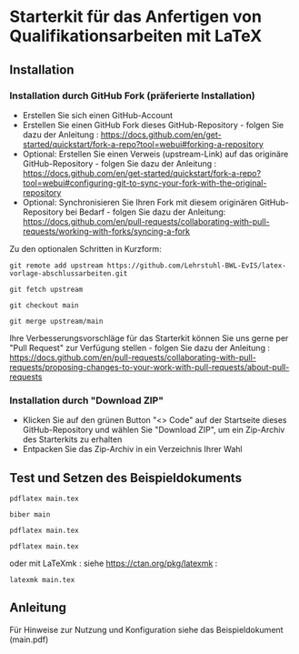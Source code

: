 # Starterkit für das Anfertigen von Qualifikationsarbeiten mit LaTeX

## Installation

### Installation durch GitHub Fork (präferierte Installation)

- Erstellen Sie sich einen GitHub-Account
- Erstellen Sie einen GitHub Fork dieses GitHub-Repository - folgen Sie dazu der Anleitung : https://docs.github.com/en/get-started/quickstart/fork-a-repo?tool=webui#forking-a-repository
- Optional: Erstellen Sie einen Verweis (upstream-Link) auf das originäre GitHub-Repository - folgen Sie dazu der Anleitung : https://docs.github.com/en/get-started/quickstart/fork-a-repo?tool=webui#configuring-git-to-sync-your-fork-with-the-original-repository
- Optional: Synchronisieren Sie Ihren Fork mit diesem originären GitHub-Repository bei Bedarf - folgen Sie dazu der Anleitung: https://docs.github.com/en/pull-requests/collaborating-with-pull-requests/working-with-forks/syncing-a-fork

Zu den optionalen Schritten in Kurzform:

`git remote add upstream https://github.com/Lehrstuhl-BWL-EvIS/latex-vorlage-abschlussarbeiten.git` 

`git fetch upstream`

`git checkout main`

`git merge upstream/main`


Ihre Verbesserungsvorschläge für das Starterkit können Sie uns gerne per "Pull Request" zur Verfügung stellen - folgen Sie dazu der Anleitung : https://docs.github.com/en/pull-requests/collaborating-with-pull-requests/proposing-changes-to-your-work-with-pull-requests/about-pull-requests


### Installation durch "Download ZIP" 

- Klicken Sie auf den grünen Button "<> Code" auf der Startseite dieses GitHub-Repository und wählen Sie "Download ZIP", um ein Zip-Archiv des Starterkits zu erhalten
- Entpacken Sie das Zip-Archiv in ein Verzeichnis Ihrer Wahl

## Test und Setzen des Beispieldokuments

`pdflatex main.tex`

`biber main`

`pdflatex main.tex`

`pdflatex main.tex`

oder mit LaTeXmk : siehe https://ctan.org/pkg/latexmk :

`latexmk main.tex`

## Anleitung 

Für Hinweise zur Nutzung und Konfiguration siehe das Beispieldokument (main.pdf)
